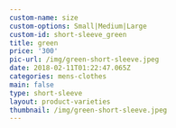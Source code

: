 ```yaml
---
custom-name: size
custom-options: Small|Medium|Large
custom-id: short-sleeve_green
title: green
price: '300'
pic-url: /img/green-short-sleeve.jpeg
date: 2018-02-11T01:22:47.065Z
categories: mens-clothes
main: false
type: short-sleeve
layout: product-varieties
thumbnail: /img/green-short-sleeve.jpeg
---
```


